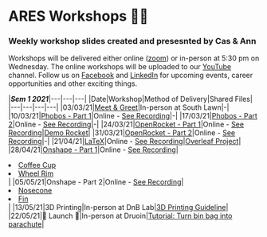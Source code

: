 # ARES Workshops 🚀🚀
### Weekly workshop slides created and presesnted by Cas & Ann

Workshops will be delivered either online ([zoom](https://unimelb.zoom.us/j/85679426097?pwd=Z1NqdjZQdzVKaVVFZmdTUmJrQVJpdz09)) or in-person at 5:30 pm on Wednesday. The online workshops will be uploaded to our [YouTube](https://www.youtube.com/channel/UCSasWA_I84a9hVrnzslJ3YQ) channel. Follow us on  [Facebook](https://www.facebook.com/unimelbARES) and [LinkedIn](https://www.linkedin.com/company/aerospace-rocket-engineering-society/posts/?feedView=all) for upcoming events, career opportunities and other exciting things.

|***Sem 1 2021***|---|---|---|
|Date|Workshop|Method of Delivery|Shared Files|
|---|---|---|---|
|03/03/21|[Meet & Greet](./slides/Sem1/S1-WS1-Meet-Greet.pdf)|In-person at South Lawn|-|
|10/03/21|[Phobos - Part 1](./slides/Sem1/S1-WS2-Phobos-1.pdf)|Online - [See Recording](https://www.youtube.com/watch?v=kmtaQ6ULfso&t=1489s)|-|
|17/03/21|[Phobos - Part 2](./slides/Sem1/S1-WS3-Phobos-2.pdf)|Online - [See Recording](https://www.youtube.com/watch?v=rxZV-F53qOA)|-|
|24/03/21|[OpenRocket - Part 1](./slides/Sem1/S1-WS4-OpenRocket-1.pdf)|Online - [See Recording](https://www.youtube.com/watch?v=RpNqq0m34yA)|[Demo Rocket](./resources/demo_rocket.ork)|
|31/03/21|[OpenRocket - Part 2](./slides/Sem1/S1-WS5-OpenRocket-2.pdf)|Online - [See Recording](https://www.youtube.com/watch?v=5jfu5QF4BlI)|-|
|21/04/21|[LaTeX](./slides/Sem1/S1-WS6-LaTeX.pdf)|Online - [See Recording](https://www.youtube.com/watch?v=T4Ux1DQ6-iM&t=1s)|[Overleaf Project](https://www.overleaf.com/4869646264xdfntphtbtzq)|
|28/04/21|[Onshape - Part 1](./slides/Sem1/S1-WS7-Onshape-1.pdf)|Online - [See Recording](https://www.youtube.com/watch?v=EPNUbsDQIAE)|<li>[Coffee Cup](https://learn.onshape.com/learn/course/fundamentals-part-design-using-part-studios/creating-basic-part-features/exercise-coffee-cup)</li><li>[Wheel Rim](https://learn.onshape.com/learn/course/fundamentals-part-design-using-part-studios/creating-draft-shell-and-rib-features/exercise-wheel-rim)</li>|
|05/05/21|Onshape - Part 2|Online - [See Recording](https://www.youtube.com/watch?v=AyrhEx65o34&t=4s)| <li>[Nosecone](./resources/part_Studio_1_Nosecone)</li><li>[Fin](./resources/part/part_Studio_1_Fin_can)</li>|
|13/05/21|3D Printing|In-person at DnB Lab|[3D Printing Guideline](./resources/3D_printing_your_design.md)|
|22/05/21|🚀 Launch 🚀|In-person at Druoin|[Tutorial: Turn bin bag into parachute](https://www.youtube.com/watch?v=TrWMO4ewJg0)|
